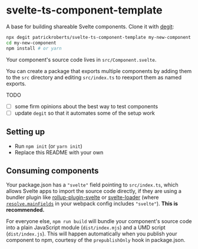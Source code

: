 # svelte-ts-component-template

A base for building shareable Svelte components. Clone it with [degit](https://github.com/Rich-Harris/degit):

```bash
npx degit patrickroberts/svelte-ts-component-template my-new-component
cd my-new-component
npm install # or yarn
```

Your component's source code lives in `src/Component.svelte`.

You can create a package that exports multiple components by adding them to the `src` directory and editing `src/index.ts` to reexport them as named exports.

TODO

* [ ] some firm opinions about the best way to test components
* [ ] update `degit` so that it automates some of the setup work

## Setting up

* Run `npm init` (or `yarn init`)
* Replace this README with your own

## Consuming components

Your package.json has a `"svelte"` field pointing to `src/index.ts`, which allows Svelte apps to import the source code directly, if they are using a bundler plugin like [rollup-plugin-svelte](https://github.com/sveltejs/rollup-plugin-svelte) or [svelte-loader](https://github.com/sveltejs/svelte-loader) (where [`resolve.mainFields`](https://webpack.js.org/configuration/resolve/#resolve-mainfields) in your webpack config includes `"svelte"`). **This is recommended.**

For everyone else, `npm run build` will bundle your component's source code into a plain JavaScript module (`dist/index.mjs`) and a UMD script (`dist/index.js`). This will happen automatically when you publish your component to npm, courtesy of the `prepublishOnly` hook in package.json.

